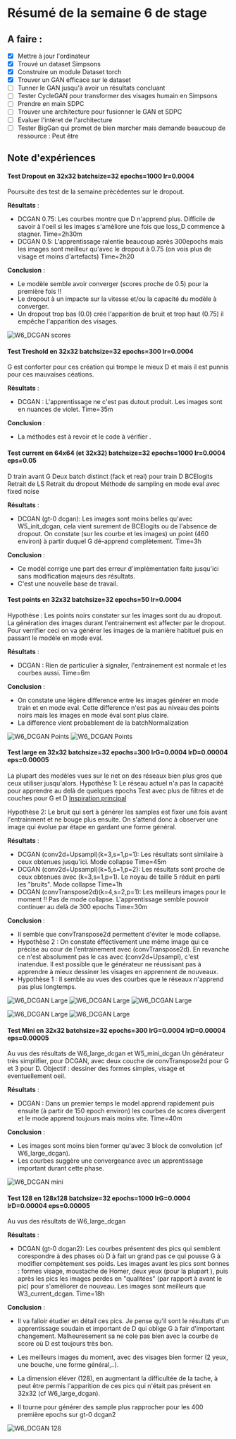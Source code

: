 # Résumé de la semaine 6 de stage


## A faire :

- [x]  Mettre à jour l'ordinateur
- [x]  Trouvé un dataset Simpsons
- [x]  Construire un module Dataset torch
- [x]  Trouver un GAN efficace sur le dataset
- [ ] Tunner le GAN jusqu'à avoir un résultats concluant
- [ ] Tester CycleGAN pour transformer des visages humain en Simpsons
- [ ] Prendre en main SDPC
- [ ] Trouver une architecture pour fusionner le GAN et SDPC
- [ ] Evaluer l'intèret de l'architecture
- [ ] Tester BigGan qui promet de bien marcher mais demande beaucoup de ressource : Peut être

## Note d'expériences
  
#### Test Dropout en 32x32 batchsize=32 epochs=1000 lr=0.0004
Poursuite des test de la semaine prècédentes sur le dropout.

__Résultats__ :
  - DCGAN 0.75: Les courbes montre que D n'apprend plus. Difficile de savoir à l'oeil si les images s'amèliore une fois que loss_D commence à stagner.
		Time=2h30m
  - DCGAN 0.5: L'apprentissage ralentie beaucoup après 300epochs mais les images sont meilleur qu'avec le dropout à 0.75 (on vois plus de visage et moins d'artefacts)
		Time=2h20
		
__Conclusion__ :
  - Le modèle semble avoir converger (scores proche de 0.5) pour la première fois !!
  - Le dropout à un impacte sur la vitesse et/ou la capacité du modèle à converger. 
  - Un dropout trop bas (0.0) crée l'apparition de bruit et trop haut (0.75) il empêche l'apparition des visages.

![W6_DCGAN scores](W6_dropout_dcgan/0.5/scores.png "DCGAN Scores Convergeance")

#### Test Treshold en 32x32 batchsize=32 epochs=300 lr=0.0004
G est conforter pour ces création qui trompe le mieux D et mais il est punnis pour ces mauvaises céations. 

__Résultats__ :
  - DCGAN : L'apprentissage ne c'est pas dutout produit. Les images sont en nuances de violet.
		Time=35m
		
__Conclusion__ :
  - La méthodes est à revoir et le code à vérifier .
  
#### Test current en 64x64 (et 32x32) batchsize=32 epochs=1000 lr=0.0004 eps=0.05
D train avant G
Deux batch distinct (fack et real) pour train D
BCElogits
Retrait de LS
Retrait du dropout
Méthode de sampling en mode eval avec fixed noise

__Résultats__ :
  - DCGAN (gt-0 dcgan): Les images sont moins belles qu'avec W5_init_dcgan, cela vient surement de BCElogits ou de l'absence de dropout. On constate (sur les courbe et les images) un point (460 environ) à partir duquel G dé-apprend complètement.
		Time=3h 
		
__Conclusion__ :
  - Ce modèl corrige une part des erreur d'implémentation faite jusqu'ici sans modification majeurs des résultats.
  - C'est une nouvelle base de travail.
  
#### Test points en 32x32 batchsize=32 epochs=50 lr=0.0004
Hypothèse : Les points noirs constater sur les images sont du au dropout. La génération des images durant l'entrainement est affecter par le dropout.
Pour verrifier ceci on va générer les images de la manière habituel puis en passant le modèle en mode eval. 

__Résultats__ :
  - DCGAN : Rien de particulier à signaler, l'entrainement est normale et les courbes aussi.
		Time=6m
		
__Conclusion__ :
  - On constate une légère difference entre les images générer en mode train et en mode eval. Cette difference n'est pas au niveau des points noirs mais les images en mode éval sont plus claire.
  - La difference vient probablement de la batchNormalization
  
![W6_DCGAN Points](W6_points_dcgan/50_eval.png "Eval mode")
![W6_DCGAN Points](W6_points_dcgan/50_train.png "Train mode")
  
#### Test large en 32x32 batchsize=32 epochs=300 lrG=0.0004 lrD=0.00004 eps=0.00005
La plupart des modèles vues sur le net on des réseaux bien plus gros que ceux utiliser jusqu'alors.
Hypothèse 1: Le réseau actuel n'a pas la capacité pour apprendre au delà de quelques epochs
Test avec plus de filtres et de couches pour G et D [Inspiration principal](https://github.com/gsurma/image_generator)

Hypothèse 2: Le bruit qui sert à générer les samples est fixer une fois avant l'entrainment et ne bouge plus ensuite. On s'attend donc à observer une image qui évolue par étape en gardant une forme général.

__Résultats__ :
  - DCGAN (conv2d+Upsampl)(k=3,s=1,p=1): Les résultats sont similaire à ceux obtenues jusqu'ici. Mode collapse 
		Time=45m
  - DCGAN (conv2d+Upsampl)(k=5,s=1,p=2): Les résultats sont proche de ceux obtenues avec (k=3,s=1,p=1). Le noyau de taille 5 réduit en parti les "bruits". Mode collapse
		Time=1h
  - DCGAN (convTranspose2d)(k=4,s=2,p=1): Les meilleurs images pour le moment !! Pas de mode collapse. L'apprentissage semble pouvoir continuer au delà de 300 epochs
		Time=30m
		
__Conclusion__ :
  - Il semble que convTranspose2d permettent d'éviter le mode collapse.
  - Hypothèse 2 : On constate éfféctivement une même image qui ce précise au cour de l'entrainement avec (convTranspose2d). En revanche ce n'est absolument pas le cas avec (conv2d+Upsampl), c'est inatendue. Il est possible que le générateur ne réussisant pas à apprendre à mieux dessiner les visages en apprennent de nouveaux.
  - Hypothèse 1 : Il semble au vues des courbes que le réseaux n'apprend pas plus longtemps.

![W6_DCGAN Large](W6_large_dcgan/convTranspose2d.png "DCGAN convTranspose2d")
![W6_DCGAN Large](W6_large_dcgan/k=3,s=1,p=1.png "DCGAN k=3")
![W6_DCGAN Large](W6_large_dcgan/k=5,s=1,p=2.png "DCGAN k=5")


![W6_DCGAN Large](W6_large_dcgan/CT2d_smoothdiff.png "DCGAN convTranspose2d smooth difference")
![W6_DCGAN Large](W6_large_dcgan/k=5_harddiff.png "DCGAN k=5 hard difference")


#### Test Mini en 32x32 batchsize=32 epochs=300 lrG=0.0004 lrD=0.00004 eps=0.00005
Au vus des résultats de W6_large_dcgan et W5_mini_dcgan 
Un générateur très simplifier, pour DCGAN, avec deux couche de convTranspose2d pour G et 3 pour D.
Objectif : dessiner des formes simples, visage et eventuellement oeil.

__Résultats__ :
  - DCGAN : Dans un premier temps le model apprend rapidement puis ensuite (à partir de 150 epoch environ) les courbes de scores divergent et le mode apprend toujours mais moins vite.
		Time=40m
		
__Conclusion__ :
  - Les images sont moins bien former qu'avec 3 block de convolution (cf W6_large_dcgan).
  - Les courbes suggère une convergeance avec un apprentissage important durant cette phase.

![W6_DCGAN mini](W6_mini_dcgan/300.png "DCGAN Mini")

#### Test 128 en 128x128 batchsize=32 epochs=1000 lrG=0.0004 lrD=0.00004 eps=0.00005
Au vus des résultats de W6_large_dcgan

__Résultats__ :
  - DCGAN (gt-0 dcgan2): Les courbes présentent des pics qui semblent corespondre à des phases où D à fait un grand pas ce qui pousse G à modifier compètement ses poids. Les images avant les pics sont bonnes : formes visage, moustache de Homer, deux yeux (pour la plupart ), puis après les pics les images perdes en "qualitées" (par rapport à avant le pic) pour s'amèliorer de nouveau. Les images sont meilleurs que W3_current_dcgan.
		Time=18h
		
__Conclusion__ :
  - Il va falloir étudier en détail ces pics. Je pense qu'il sont le résultats d'un apprentissage soudain et important de D qui oblige G à fair d'important changement. Malheuresement sa ne cole pas bien avec la courbe de score où D est toujours très bon.
  - Les meilleurs images du moment, avec des visages bien former (2 yeux, une bouche, une forme général,..).
  - La dimension éléver (128), en augmentant la difficultée de la tache, à peut être permis l'apparition de ces pics qui n'était pas présent en 32x32 (cf W6_large_dcgan).
  
  - Il tourne pour générer des sample plus rapprocher pour les 400 première epochs sur gt-0 dcgan2
  
![W6_DCGAN 128](W6_128_dcgan/680.png "DCGAN 128 Before picks")
